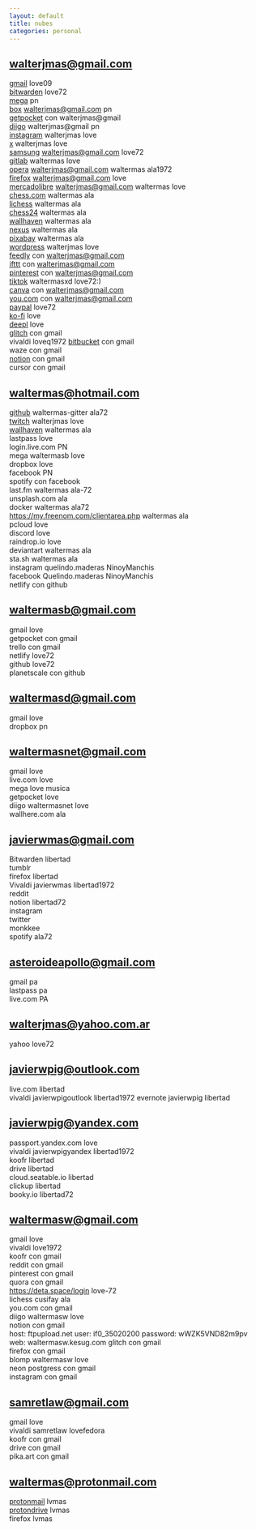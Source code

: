 ```yaml
---
layout: default
title: nubes
categories: personal
---
```

## walterjmas@gmail.com
 [gmail](https://mail.google.com/mail/u/0/#inbox) love09  
[bitwarden](https://vault.bitwarden.com/) love72  
[mega](https://mega.nz/start) pn  
[box](https://app.box.com/folder/0) walterjmas@gmail.com pn  
[getpocket](https://getpocket.com/es/saves) con walterjmas@gmail  
[diigo](https://www.diigo.com/user/waltermas) walterjmas@gmail pn  
[instagram](https://www.instagram.com/) walterjmas love  
[x](https://x.com/home) walterjmas love  
[samsung](https://account.samsung.com/membership/contents/security/security-gate) walterjmas@gmail.com love72  
[gitlab](https://gitlab.com/) waltermas love  
[opera](https://auth.opera.com/account/login) walterjmas@gmail.com waltermas ala1972  
[firefox](https://support.mozilla.org/en-US/user/walterjmas) walterjmas@gmail.com love  
[mercadolibre](https://www.mercadolibre.com/jms/mla/lgz/msl/login) walterjmas@gmail.com waltermas love  
[chess.com](https://www.chess.com/home) waltermas ala  
[lichess](https://lichess.org/) waltermas ala  
[chess24](https://chess24.com/en/analysis) waltermas ala  
[wallhaven](https://wallhaven.cc/) waltermas ala  
[nexus](https://people.desktopnexus.com/all/freshness/) waltermas ala  
[pixabay](https://pixabay.com/) waltermas ala  
[wordpress](https://wordpress.com/home/walterjmas.wordpress.com) walterjmas love  
[feedly](https://feedly.com/i/my) con walterjmas@gmail.com  
[ifttt](https://ifttt.com) con walterjmas@gmail.com  
[pinterest](https://ar.pinterest.com/) con walterjmas@gmail.com  
[tiktok](https://www.tiktok.com/) waltermasxd love72:)  
[canva](https://www.canva.com/) con walterjmas@gmail.com  
[you.com](https://you.com/) con walterjmas@gmail.com  
[paypal](https://www.paypal.com) love72  
[ko-fi](https://ko-fi.com/Manage/) love  
[deepl](https://www.deepl.com/translator) love  
[glitch](https://glitch.com/) con gmail  
vivaldi loveq1972
[bitbucket](https://bitbucket.org/waltermas/workspace/repositories/) con gmail   
waze con gmail  
[notion](https://www.notion.so/waltermas/) con gmail  
cursor con gmail  

## waltermas@hotmail.com
[github](https://github.com) waltermas-gitter ala72  
[twitch](https://www.twitch.tv/) walterjmas love  
[wallhaven](https://wallhaven.cc/) waltermas ala  
lastpass love  
login.live.com PN  
mega waltermasb love  
dropbox love  
facebook PN  
spotify con facebook  
last.fm waltermas ala-72  
unsplash.com ala  
docker waltermas ala72  
https://my.freenom.com/clientarea.php waltermas ala  
pcloud love  
discord love  
raindrop.io love  
deviantart waltermas ala  
sta.sh waltermas ala  
instagram quelindo.maderas NinoyManchis  
facebook Quelindo.maderas NinoyManchis  
netlify con github  

## waltermasb@gmail.com
gmail love  
getpocket con gmail  
trello con gmail  
netlify love72  
github love72  
planetscale con github  

## waltermasd@gmail.com
gmail love  
dropbox pn  

## waltermasnet@gmail.com
gmail love  
live.com love  
mega love musica  
getpocket love  
diigo waltermasnet love  
wallhere.com ala  

## javierwmas@gmail.com
Bitwarden libertad  
tumblr  
firefox libertad  
Vivaldi javierwmas libertad1972  
reddit  
notion libertad72  
instagram  
twitter  
monkkee  
spotify ala72  

## asteroideapollo@gmail.com
gmail pa  
lastpass pa  
live.com PA  

## walterjmas@yahoo.com.ar
yahoo love72  

## javierwpig@outlook.com
live.com libertad  
vivaldi javierwpigoutlook libertad1972
evernote javierwpig libertad  

## javierwpig@yandex.com
passport.yandex.com love  
vivaldi javierwpigyandex libertad1972  
koofr libertad  
drive libertad  
cloud.seatable.io libertad  
clickup libertad  
booky.io libertad72  

## waltermasw@gmail.com
gmail love  
vivaldi love1972  
koofr con gmail  
reddit con gmail  
pinterest con gmail  
quora con gmail  
https://deta.space/login love-72  
lichess cusifay ala  
you.com con gmail  
diigo waltermasw love  
notion con gmail  
host: ftpupload.net user: if0_35020200 password: wWZK5VND82m9pv web: waltermasw.kesug.com
glitch con gmail  
firefox con gmail  
blomp waltermasw love  
neon postgress con gmail  
instagram con gmail  

## samretlaw@gmail.com
gmail love  
vivaldi samretlaw lovefedora  
koofr con gmail  
drive con gmail  
pika.art con gmail  

## waltermas@protonmail.com
[protonmail](https://mail.protom.me) lvmas  
[protondrive](https://drive.proton.me) lvmas  
firefox lvmas  
